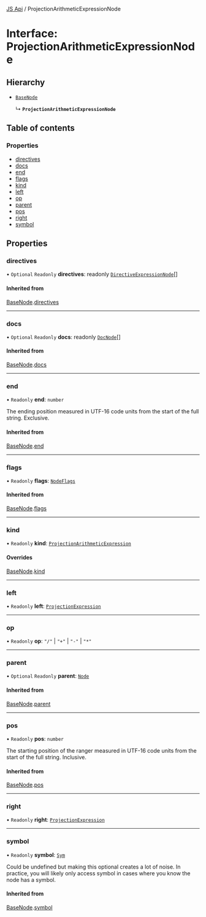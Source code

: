 [JS Api](../index.md) / ProjectionArithmeticExpressionNode

# Interface: ProjectionArithmeticExpressionNode

## Hierarchy

- [`BaseNode`](BaseNode.md)

  ↳ **`ProjectionArithmeticExpressionNode`**

## Table of contents

### Properties

- [directives](ProjectionArithmeticExpressionNode.md#directives)
- [docs](ProjectionArithmeticExpressionNode.md#docs)
- [end](ProjectionArithmeticExpressionNode.md#end)
- [flags](ProjectionArithmeticExpressionNode.md#flags)
- [kind](ProjectionArithmeticExpressionNode.md#kind)
- [left](ProjectionArithmeticExpressionNode.md#left)
- [op](ProjectionArithmeticExpressionNode.md#op)
- [parent](ProjectionArithmeticExpressionNode.md#parent)
- [pos](ProjectionArithmeticExpressionNode.md#pos)
- [right](ProjectionArithmeticExpressionNode.md#right)
- [symbol](ProjectionArithmeticExpressionNode.md#symbol)

## Properties

### directives

• `Optional` `Readonly` **directives**: readonly [`DirectiveExpressionNode`](DirectiveExpressionNode.md)[]

#### Inherited from

[BaseNode](BaseNode.md).[directives](BaseNode.md#directives)

___

### docs

• `Optional` `Readonly` **docs**: readonly [`DocNode`](DocNode.md)[]

#### Inherited from

[BaseNode](BaseNode.md).[docs](BaseNode.md#docs)

___

### end

• `Readonly` **end**: `number`

The ending position measured in UTF-16 code units from the start of the
full string. Exclusive.

#### Inherited from

[BaseNode](BaseNode.md).[end](BaseNode.md#end)

___

### flags

• `Readonly` **flags**: [`NodeFlags`](../enums/NodeFlags.md)

#### Inherited from

[BaseNode](BaseNode.md).[flags](BaseNode.md#flags)

___

### kind

• `Readonly` **kind**: [`ProjectionArithmeticExpression`](../enums/SyntaxKind.md#projectionarithmeticexpression)

#### Overrides

[BaseNode](BaseNode.md).[kind](BaseNode.md#kind)

___

### left

• `Readonly` **left**: [`ProjectionExpression`](../index.md#projectionexpression)

___

### op

• `Readonly` **op**: ``"/"`` \| ``"+"`` \| ``"-"`` \| ``"*"``

___

### parent

• `Optional` `Readonly` **parent**: [`Node`](../index.md#node)

#### Inherited from

[BaseNode](BaseNode.md).[parent](BaseNode.md#parent)

___

### pos

• `Readonly` **pos**: `number`

The starting position of the ranger measured in UTF-16 code units from the
start of the full string. Inclusive.

#### Inherited from

[BaseNode](BaseNode.md).[pos](BaseNode.md#pos)

___

### right

• `Readonly` **right**: [`ProjectionExpression`](../index.md#projectionexpression)

___

### symbol

• `Readonly` **symbol**: [`Sym`](Sym.md)

Could be undefined but making this optional creates a lot of noise. In practice,
you will likely only access symbol in cases where you know the node has a symbol.

#### Inherited from

[BaseNode](BaseNode.md).[symbol](BaseNode.md#symbol)
